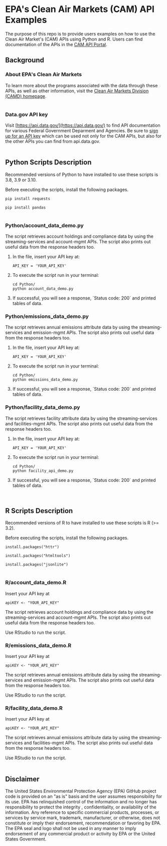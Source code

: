 # EPA's Clean Air Markets (CAM) API Examples
The purpose of this repo is to provide users examples on how to use the Clean Air Market's (CAM) APIs using Python and R. Users can find documentation of the APIs in the [CAM API Portal](https://www.epa.gov/airmarkets/cam-api-portal).

## Background
### About EPA's Clean Air Markets
To learn more about the programs associated with the data through these APIs, as well as other information, visit the [Clean Air Markets Division (CAMD) homepage](https://www.epa.gov/airmarkets).
<br/><br/>

### Data.gov API key
Visit [https://api.data.gov/](https://api.data.gov/) to find API documentation for various Federal Government Deparment and Agencies. Be sure to [sign up for an API key](https://www.epa.gov/airmarkets/cam-api-portal#/api-key-signup) which can be used not only for the CAM APIs, but also for the other APIs you can find from api.data.gov.
<br/><br/>

## Python Scripts Description
Recommended versions of Python to have installed to use these scripts is 3.8, 3.9 or 3.10.

Before executing the scripts, install the following packages.

`pip install requests`

`pip install pandas`
<br/><br/>

### Python/account_data_demo.py
The script retrieves account holdings and compliance data by using the streaming-services and account-mgmt APIs. The script also prints out useful data from the response headers too.

<ol>
<li>In the file, insert your API key at: 

`API_KEY = 'YOUR_API_KEY'`

</li>
<li>To execute the script run in your terminal:<br>

`cd Python/`<br>
`python account_data_demo.py`
</li>
<li>If successful, you will see a response, `Status code: 200` and printed tables of data.</li>
</ol>

### Python/emissions_data_demo.py
The script retrieves annual emissions attribute data by using the streaming-services and emission-mgmt APIs. The script also prints out useful data from the response headers too.

<ol>
<li>In the file, insert your API key at: 

`API_KEY = 'YOUR_API_KEY'`

</li>
<li>To execute the script run in your terminal:<br>

`cd Python/`<br>
`python emissions_data_demo.py`
</li>
<li>If successful, you will see a response, `Status code: 200` and printed tables of data.</li>
</ol>

### Python/facility_data_demo.py
The script retrieves facility attribute data by using the streaming-services and facilities-mgmt APIs. The script also prints out useful data from the response headers too.

<ol>
<li>In the file, insert your API key at: 

`API_KEY = 'YOUR_API_KEY'`

</li>
<li>To execute the script run in your terminal:<br>

`cd Python/`<br>
`python facility_api_demo.py`</br>
</li>
<li>If successful, you will see a response, `Status code: 200` and printed tables of data.</li>
</ol>
<br/>

## R Scripts Description
Recommended versions of R to have installed to use these scripts is R (>= 3.2).

Before executing the scripts, install the following packages.

`install.packages("httr")`

`install.packages("htmltools")`

`install.packages("jsonlite")`
<br/><br/>

### R/account_data_demo.R

Insert your API key at

`apiKEY <- "YOUR_API_KEY"`

The script retrieves account holdings and compliance data by using the streaming-services and account-mgmt APIs. The script also prints out useful data from the response headers too.

Use RStudio to run the script.

### R/emissions_data_demo.R

Insert your API key at

`apiKEY <- "YOUR_API_KEY"`

The script retrieves annual emissions attribute data by using the streaming-services and emission-mgmt APIs. The script also prints out useful data from the response headers too.

Use RStudio to run the script.

### R/facility_data_demo.R

Insert your API key at

`apiKEY <- "YOUR_API_KEY"`

The script retrieves annual emissions attribute data by using the streaming-services and facilities-mgmt APIs. The script also prints out useful data from the response headers too.

Use RStudio to run the script.
<br/><br/>

## Disclaimer  

The United States Environmental Protection Agency (EPA) GitHub project code is provided on an "as is" basis and the user assumes responsibility for its use. EPA has relinquished control of the information and no longer has responsibility to protect the integrity , confidentiality, or availability of the information. Any reference to specific commercial products, processes, or services by service mark, trademark, manufacturer, or otherwise, does not constitute or imply their endorsement, recommendation or favoring by EPA. The EPA seal and logo shall not be used in any manner to imply endorsement of any commercial product or activity by EPA or the United States Government.
